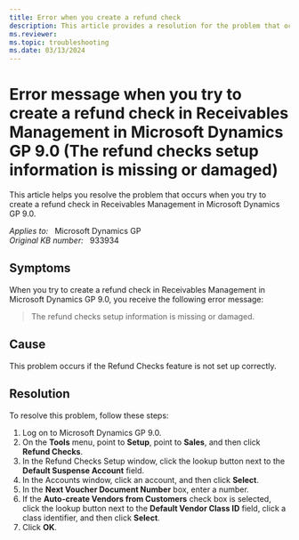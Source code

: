```yaml
---
title: Error when you create a refund check
description: This article provides a resolution for the problem that occurs when you try to create a refund check in Receivables Management in Microsoft Dynamics GP 9.0.
ms.reviewer: 
ms.topic: troubleshooting
ms.date: 03/13/2024
---
```

# Error message when you try to create a refund check in Receivables Management in Microsoft Dynamics GP 9.0 (The refund checks setup information is missing or damaged)

This article helps you resolve the problem that occurs when you try to create a refund check in Receivables Management in Microsoft Dynamics GP 9.0.

_Applies to:_ &nbsp; Microsoft Dynamics GP  
_Original KB number:_ &nbsp; 933934

## Symptoms

When you try to create a refund check in Receivables Management in Microsoft Dynamics GP 9.0, you receive the following error message:

> The refund checks setup information is missing or damaged.

## Cause

This problem occurs if the Refund Checks feature is not set up correctly.

## Resolution

To resolve this problem, follow these steps:

1. Log on to Microsoft Dynamics GP 9.0.
2. On the **Tools** menu, point to **Setup**, point to **Sales**, and then click **Refund Checks**.
3. In the Refund Checks Setup window, click the lookup button next to the **Default Suspense Account** field.
4. In the Accounts window, click an account, and then click **Select**.
5. In the **Next Voucher Document Number** box, enter a number.
6. If the **Auto-create Vendors from Customers** check box is selected, click the lookup button next to the **Default Vendor Class ID** field, click a class identifier, and then click **Select**.
7. Click **OK**.
